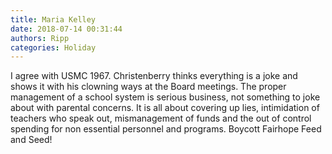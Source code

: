 ```yaml
---
title: Maria Kelley
date: 2018-07-14 00:31:44
authors: Ripp
categories: Holiday
---
```


 I agree with USMC 1967.  Christenberry thinks everything is a joke and shows it with his clowning ways at the Board meetings. The proper management of a school system is serious business, not something to joke about with parental concerns. It is all about covering up lies, intimidation of teachers who speak out, mismanagement of funds and the out of control spending for non essential personnel and programs. Boycott Fairhope Feed and Seed!
